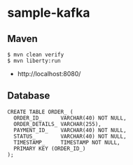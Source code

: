 
# sample-kafka

## Maven

~~~
$ mvn clean verify
$ mvn liberty:run
~~~

- http://localhost:8080/

## Database

~~~
CREATE TABLE ORDER_ (
  ORDER_ID_      VARCHAR(40) NOT NULL,
  ORDER_DETAILS_ VARCHAR(255),
  PAYMENT_ID_    VARCHAR(40) NOT NULL,
  STATUS_        VARCHAR(40) NOT NULL,
  TIMESTAMP_     TIMESTAMP NOT NULL,
  PRIMARY KEY (ORDER_ID_)
);
~~~
